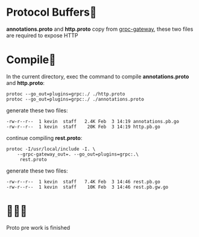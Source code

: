 # Protocol Buffers🌽
**annotations.proto** and **http.proto** copy from [grpc-gateway](https://github.com/grpc-ecosystem/grpc-gateway/tree/master/third_party/googleapis/google/api), these two files are required to expose HTTP

# Compile🤖
In the current directory, exec the command to compile **annotations.proto** and **http.proto**:

```
protoc --go_out=plugins=grpc:./ ./http.proto
protoc --go_out=plugins=grpc:./ ./annotations.proto
```

generate these two files:
```
-rw-r--r--  1 kevin  staff   2.4K Feb  3 14:19 annotations.pb.go
-rw-r--r--  1 kevin  staff    20K Feb  3 14:19 http.pb.go
```

continue compiling **rest.proto**:

```
protoc -I/usr/local/include -I. \
    --grpc-gateway_out=. --go_out=plugins=grpc:.\
     rest.proto
```

generate these two files:
```
-rw-r--r--  1 kevin  staff   7.4K Feb  3 14:46 rest.pb.go
-rw-r--r--  1 kevin  staff    10K Feb  3 14:46 rest.pb.gw.go
```

# 👋👋👋
Proto pre work is finished
